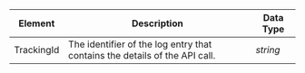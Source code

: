 |Element|Description|Data Type|
|-----------|---------------|-------------|
|TrackingId|The identifier of the log entry that contains the details of the API call.|*string*|
